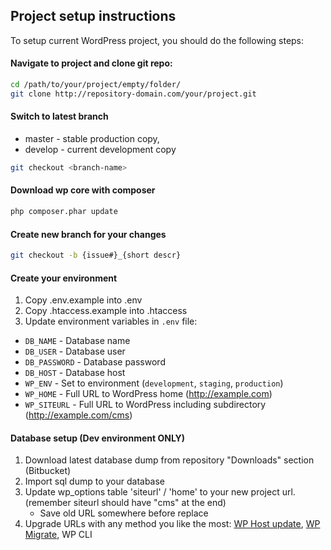 Project setup instructions
---
To setup current WordPress project, you should do the following steps:

#### Navigate to project and clone git repo:

```bash
cd /path/to/your/project/empty/folder/
git clone http://repository-domain.com/your/project.git
```

#### Switch to latest branch 

* master - stable production copy, 
* develop - current development copy

```bash
git checkout <branch-name>
```

#### Download wp core with composer
```bash
php composer.phar update
```
 
#### Create new branch for your changes
```bash
git checkout -b {issue#}_{short descr}
```

#### Create your environment

1. Copy .env.example into .env
2. Copy .htaccess.example into .htaccess
3. Update environment variables in `.env`  file:
  * `DB_NAME` - Database name
  * `DB_USER` - Database user
  * `DB_PASSWORD` - Database password
  * `DB_HOST` - Database host
  * `WP_ENV` - Set to environment (`development`, `staging`, `production`)
  * `WP_HOME` - Full URL to WordPress home (http://example.com)
  * `WP_SITEURL` - Full URL to WordPress including subdirectory (http://example.com/cms)

#### Database setup (Dev environment ONLY)

1. Download latest database dump from repository "Downloads" section (Bitbucket)
2. Import sql dump to your database
3. Update wp_options table 'siteurl' / 'home' to your new project url. (remember siteurl should have "cms" at the end)
	* Save old URL somewhere before replace
4. Upgrade URLs with any method you like the most: [WP Host update](https://github.com/justcoded/wp-host-update), [WP Migrate](https://wordpress.org/plugins/wp-migrate-db/), WP CLI
